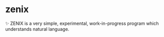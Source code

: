 # zenix
✨ ZENIX is a very simple, experimental, work-in-progress program which understands natural language.
